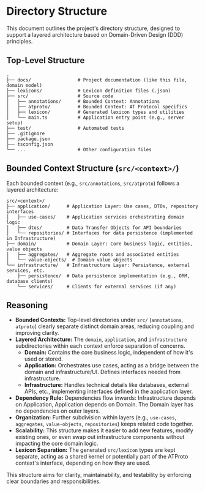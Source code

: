 # Directory Structure

This document outlines the project's directory structure, designed to support a layered architecture based on Domain-Driven Design (DDD) principles.

## Top-Level Structure

```
.
├── docs/                 # Project documentation (like this file, domain model)
├── lexicons/             # Lexicon definition files (.json)
├── src/                  # Source code
│   ├── annotations/      # Bounded Context: Annotations
│   ├── atproto/          # Bounded Context: AT Protocol specifics
│   ├── lexicon/          # Generated lexicon types and utilities
│   └── main.ts           # Application entry point (e.g., server setup)
├── test/                 # Automated tests
├── .gitignore
├── package.json
├── tsconfig.json
└── ...                   # Other configuration files
```

## Bounded Context Structure (`src/<context>/`)

Each bounded context (e.g., `src/annotations`, `src/atproto`) follows a layered architecture:

```
src/<context>/
├── application/      # Application Layer: Use cases, DTOs, repository interfaces
│   ├── use-cases/    # Application services orchestrating domain logic
│   ├── dtos/         # Data Transfer Objects for API boundaries
│   └── repositories/ # Interfaces for data persistence (implemented in Infrastructure)
├── domain/           # Domain Layer: Core business logic, entities, value objects
│   ├── aggregates/   # Aggregate roots and associated entities
│   └── value-objects/  # Domain value objects
└── infrastructure/   # Infrastructure Layer: Persistence, external services, etc.
    ├── persistence/  # Data persistence implementation (e.g., ORM, database clients)
    └── services/     # Clients for external services (if any)
```

## Reasoning

*   **Bounded Contexts:** Top-level directories under `src/` (`annotations`, `atproto`) clearly separate distinct domain areas, reducing coupling and improving clarity.
*   **Layered Architecture:** The `domain`, `application`, and `infrastructure` subdirectories within each context enforce separation of concerns.
    *   **Domain:** Contains the core business logic, independent of how it's used or stored.
    *   **Application:** Orchestrates use cases, acting as a bridge between the domain and infrastructure/UI. Defines interfaces needed from infrastructure.
    *   **Infrastructure:** Handles technical details like databases, external APIs, etc., implementing interfaces defined in the application layer.
*   **Dependency Rule:** Dependencies flow inwards: Infrastructure depends on Application, Application depends on Domain. The Domain layer has no dependencies on outer layers.
*   **Organization:** Further subdivision within layers (e.g., `use-cases`, `aggregates`, `value-objects`, `repositories`) keeps related code together.
*   **Scalability:** This structure makes it easier to add new features, modify existing ones, or even swap out infrastructure components without impacting the core domain logic.
*   **Lexicon Separation:** The generated `src/lexicon` types are kept separate, acting as a shared kernel or potentially part of the ATProto context's interface, depending on how they are used.

This structure aims for clarity, maintainability, and testability by enforcing clear boundaries and responsibilities.
